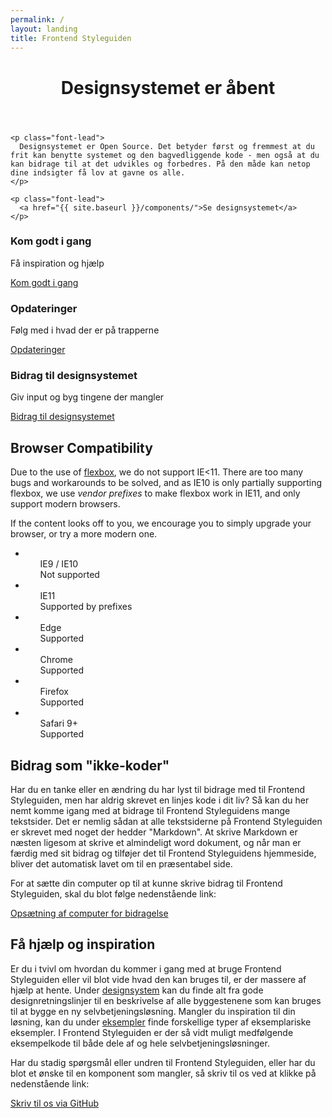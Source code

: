 ```yaml
---
permalink: /
layout: landing
title: Frontend Styleguiden
---
```


<div class="row">
  <div class="col-12 styleguide-content content">
    <header>
      <h1>Designsystemet er åbent</h1>
    </header>

    <p class="font-lead">
      Designsystemet er Open Source. Det betyder først og fremmest at du frit kan benytte systemet og den bagvedliggende kode - men også at du kan bidrage til at det udvikles og forbedres. På den måde kan netop dine indsigter få lov at gavne os alle.
    </p>

    <p class="font-lead">
      <a href="{{ site.baseurl }}/components/">Se designsystemet</a>
    </p>
  </div>
  <div class="col-lg-4">
    <div class="card card-medium">
        <div class="card-header">
            <h3>Kom godt i gang</h3>
            <p>Få inspiration og hjælp</p>
        </div>
        <div class="card-block card-content card-center">
          <div>
            <i class="mdi mdi-thumb-up-outline mdi-48px"></i>
          </div>
        </div>
        <div class="card-action">
            <a href="{{ site.baseurl }}/getting-started/">Kom godt i gang</a>
        </div>
    </div>
  </div>
  <div class="col-lg-4">
    <div class="card card-medium">
        <div class="card-header">
            <h3>Opdateringer</h3>
            <p>Følg med i hvad der er på trapperne</p>
        </div>
        <div class="card-block card-content card-center">
            <i class="mdi mdi-autorenew mdi-48px"></i>
        </div>
        <div class="card-action">
            <a href="{{ site.baseurl }}/whats-new/product-roadmap/">Opdateringer</a>
        </div>
    </div>
  </div>
  <div class="col-lg-4">
    <div class="card card-medium">
        <div class="card-header">
            <h3>Bidrag til designsystemet</h3>
            <p>Giv input og byg tingene der mangler</p>
        </div>
        <div class="card-block card-content card-center">
            <i class="mdi mdi-source-branch mdi-48px"></i>
        </div>
        <div class="card-action">
            <a href="{{ site.baseurl }}/getting-started/bidrag-til-designsystemet/">Bidrag til designsystemet</a>
        </div>
    </div>
  </div>
</div>
<div class="row">
  <div class="col-12">
    <h2>Browser Compatibility</h2>
    <!--<div class="alert alert-warning">
      <div class="alert-body">
        <h3 class="alert-heading">Warning</h3>
        <div class="alert-text">-->
          <p>Due to the use of <a href="https://css-tricks.com/snippets/css/a-guide-to-flexbox/#flexbox-background">flexbox</a>, we do not support IE<11. There are too many bugs and workarounds to be solved, and as IE10 is only partially supporting flexbox, we use <em>vendor prefixes</em> to make flexbox work in IE11, and only support modern browsers.</p>
          <p>If the content looks off to you, we encourage you to simply upgrade your browser, or try a more modern one.</p>
        <!--</div>
      </div>
    </div>-->
  </div>
  <div class="row mt-3">
    <div class="col-12">
      <ul class="transparent-list">
        <div class="row">
          <div class="col-12 col-md-6 col-lg-4">
            <li>
              <ul class="list-tile">
                <div class="list-tile-icon">
                  <i class="mdi mdi-internet-explorer"></i>
                </div>
                <div class="list-tile-content">
                  <div class="list-tile-title">IE9 / IE10</div>
                  <div class="list-tile-subtitle">Not supported</div>
                </div>
                <div class="list-tile-action">
                  <i class="mdi mdi-close text-error"></i>
                </div>
              </ul>
            </li>
          </div>
          <div class="col-12 col-md-6 col-lg-4">
            <li>
              <ul class="list-tile">
                <div class="list-tile-icon">
                  <i class="mdi mdi-internet-explorer"></i>
                </div>
                <div class="list-tile-content">
                  <div class="list-tile-title">IE11</div>
                  <div class="list-tile-subtitle">Supported by prefixes</div>
                </div>
                <div class="list-tile-action">
                  <i class="mdi mdi-check text-success"></i>
                </div>
              </ul>
            </li>
          </div>
          <div class="col-12 col-md-6 col-lg-4">
            <li>
              <ul class="list-tile">
                <div class="list-tile-icon">
                  <i class="mdi mdi-edge"></i>
                </div>
                <div class="list-tile-content">
                  <div class="list-tile-title">Edge</div>
                  <div class="list-tile-subtitle">Supported</div>
                </div>
                <div class="list-tile-action">
                  <i class="mdi mdi-check text-success"></i>
                </div>
              </ul>
            </li>
          </div>
          <div class="col-12 col-md-6 col-lg-4">
            <li>
              <ul class="list-tile">
                <div class="list-tile-icon">
                  <i class="mdi mdi-google-chrome"></i>
                </div>
                <div class="list-tile-content">
                  <div class="list-tile-title">Chrome</div>
                  <div class="list-tile-subtitle">Supported</div>
                </div>
                <div class="list-tile-action">
                  <i class="mdi mdi-check text-success"></i>
                </div>
              </ul>
            </li>
          </div>
          <div class="col-12 col-md-6 col-lg-4">
            <li>
              <ul class="list-tile">
                <div class="list-tile-icon">
                  <i class="mdi mdi-firefox"></i>
                </div>
                <div class="list-tile-content">
                  <div class="list-tile-title">Firefox</div>
                  <div class="list-tile-subtitle">Supported</div>
                </div>
                <div class="list-tile-action">
                  <i class="mdi mdi-check text-success"></i>
                </div>
              </ul>
            </li>
          </div>
          <div class="col-12 col-md-6 col-lg-4">
            <li>
              <ul class="list-tile">
                <div class="list-tile-icon">
                  <i class="mdi mdi-apple-safari"></i>
                </div>
                <div class="list-tile-content">
                  <div class="list-tile-title">Safari 9+</div>
                  <div class="list-tile-subtitle">Supported</div>
                </div>
                <div class="list-tile-action">
                  <i class="mdi mdi-check text-success"></i>
                </div>
              </ul>
            </li>
          </div>
        </div>
      </ul>
    </div>
  </div>
</div>
<div class="row">
  <div class="col-lg-6 content">
    <h2>Bidrag som &quot;ikke-koder&quot;</h2>
    <p>Har du en tanke eller en ændring du har lyst til bidrage med til Frontend Styleguiden, men har aldrig skrevet en linjes kode i dit liv? Så kan du her nemt komme igang med at bidrage til Frontend Styleguidens mange tekstsider. Det er nemlig sådan at alle tekstsiderne på Frontend Styleguiden er skrevet med noget der hedder "Markdown". At skrive Markdown er næsten ligesom at skrive et almindeligt word dokument, og når man er færdig med sit bidrag og tilføjer det til Frontend Styleguidens hjemmeside, bliver det automatisk lavet om til en præsentabel side.</p>
    <p>For at sætte din computer op til at kunne skrive bidrag til Frontend Styleguiden, skal du blot følge nedenstående link:</p>
    <p><a href="{{ site.baseurl }}/getting-started/bidrag-til-designsystemet/#bidrag-til-Styleguiden-uden-kendskab-til-kode">Opsætning af computer for bidragelse</a></p>
  </div>
  <div class="col-lg-6 content">
    <h2>Få hjælp og inspiration</h2>
    <p>Er du i tvivl om hvordan du kommer i gang med at bruge Frontend Styleguiden eller vil blot vide hvad den kan bruges til, er der massere af hjælp at hente. Under <a href="{{site.baseurl}}/components/">designsystem</a> kan du finde alt fra gode designretningslinjer til en beskrivelse af alle byggestenene som kan bruges til at bygge en ny selvbetjeningsløsning. Mangler du inspiration til din løsning, kan du under <a href="{{site.baseurl}}/page-templates/eksemplariske-eksempler/">eksempler</a> finde forskellige typer af eksemplariske eksempler. I Frontend Styleguiden er der så vidt muligt medfølgende eksempelkode til både dele af og hele selvbetjeningsløsninger.</p>
    <p>Har du stadig spørgsmål eller undren til Frontend Styleguiden, eller har du blot et ønske til en komponent som mangler, så skriv til os ved at klikke på nedenstående link:</p>
    <p><a href="https://github.com/jonasjensen77/frontend-styleguide-poc/issues">Skriv til os via GitHub</a></p>
  </div>
</div>

